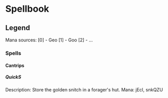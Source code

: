# Spellbook

## Legend

Mana sources: 
[0] - Geo
[1] - Goo
[2] - ...

### Spells

#### Cantrips

##### QuickS
Description: Store the golden snitch in a forager's hut.
Mana: jEcI, snkQZU
